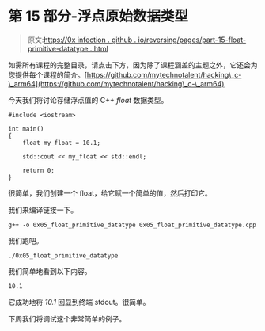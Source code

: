# 第 15 部分-浮点原始数据类型

> 原文:[https://0x infection . github . io/reversing/pages/part-15-float-primitive-datatype . html](https://0xinfection.github.io/reversing/pages/part-15-float-primitive-datatype.html)

如需所有课程的完整目录，请点击下方，因为除了课程涵盖的主题之外，它还会为您提供每个课程的简介。[https://github.com/mytechnotalent/hacking\_c-\_arm64](https://github.com/mytechnotalent/hacking\_c-\_arm64)

今天我们将讨论存储浮点值的 C++ *float* 数据类型。

```
#include <iostream>

int main()
{
    float my_float = 10.1;

    std::cout << my_float << std::endl;

    return 0;
}

```

很简单，我们创建一个 float，给它赋一个简单的值，然后打印它。

我们来编译链接一下。

```
g++ -o 0x05_float_primitive_datatype 0x05_float_primitive_datatype.cpp

```

我们跑吧。

```
./0x05_float_primitive_datatype

```

我们简单地看到以下内容。

```
10.1

```

它成功地将 *10.1* 回显到终端 stdout。很简单。

下周我们将调试这个非常简单的例子。
